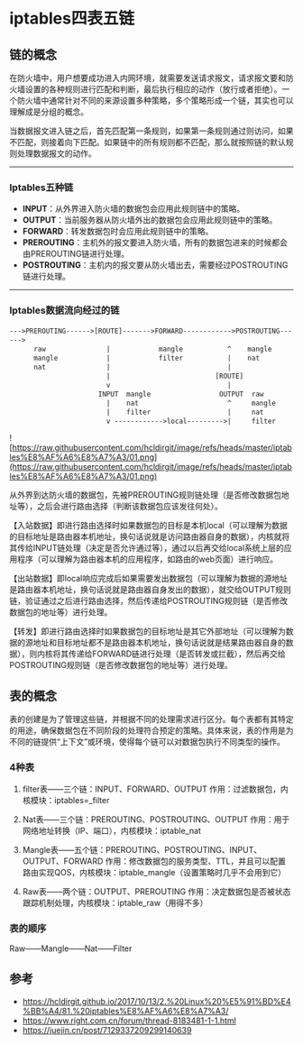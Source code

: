 # iptables四表五链
## 链的概念
在防火墙中，用户想要成功进入内网环境，就需要发送请求报文，请求报文要和防火墙设置的各种规则进行匹配和判断，最后执行相应的动作（放行或者拒绝）。一个防火墙中通常针对不同的来源设置多种策略，多个策略形成一个链，其实也可以理解成是分组的概念。

当数据报文进入链之后，首先匹配第一条规则，如果第一条规则通过则访问，如果不匹配，则接着向下匹配。如果链中的所有规则都不匹配，那么就按照链的默认规则处理数据报文的动作。

---

### Iptables五种链

- **INPUT**：从外界进入防火墙的数据包会应用此规则链中的策略。
- **OUTPUT**：当前服务器从防火墙外出的数据包会应用此规则链中的策略。
- **FORWARD**：转发数据包时会应用此规则链中的策略。
- **PREROUTING**：主机外的报文要进入防火墙，所有的数据包进来的时候都会由PREROUTING链进行处理。
- **POSTROUTING**：主机内的报文要从防火墙出去，需要经过POSTROUTING链进行处理。
---

### Iptables数据流向经过的链
```
--->PREROUTING------>[ROUTE]------->FORWARD------------>POSTROUTING------>
      raw               |            mangle           ^    mangle
      mangle            |            filter           |    nat
      nat               |                             |
                        |                          [ROUTE]
                        v                             |
                      INPUT  mangle                 OUTPUT  raw
                        |    nat                      ^     mangle
                        |    filter                   |     nat
                        v ------------>local--------->|     filter
```

![https://raw.githubusercontent.com/hcldirgit/image/refs/heads/master/iptables%E8%AF%A6%E8%A7%A3/01.png](https://raw.githubusercontent.com/hcldirgit/image/refs/heads/master/iptables%E8%AF%A6%E8%A7%A3/01.png)

从外界到达防火墙的数据包，先被PREROUTING规则链处理（是否修改数据包地址等），之后会进行路由选择（判断该数据包应该发往何处）。

【入站数据】即进行路由选择时如果数据包的目标是本机local（可以理解为数据的目标地址是路由器本机地址，换句话说就是访问路由器自身的数据），内核就将其传给INPUT链处理（决定是否允许通过等），通过以后再交给local系统上层的应用程序（可以理解为路由器本机的应用程序，如路由的web页面）进行响应。

【出站数据】即local响应完成后如果需要发出数据包（可以理解为数据的源地址是路由器本机地址，换句话说就是路由器自身发出的数据），就交给OUTPUT规则链，验证通过之后进行路由选择，然后传递给POSTROUTING规则链（是否修改数据包的地址等）进行处理。

【转发】即进行路由选择时如果数据包的目标地址是其它外部地址（可以理解为数据的源地址和目标地址都不是路由器本机地址，换句话说就是结果路由器自身的数据），则内核将其传递给FORWARD链进行处理（是否转发或拦截），然后再交给POSTROUTING规则链（是否修改数据包的地址等）进行处理。
  
## 表的概念

表的创建是为了管理这些链，并根据不同的处理需求进行区分。每个表都有其特定的用途，确保数据包在不同阶段的处理符合预定的策略。具体来说，表的作用是为不同的链提供“上下文”或环境，使得每个链可以对数据包执行不同类型的操作。

### 4种表
1. filter表——三个链：INPUT、FORWARD、OUTPUT
作用：过滤数据包，内核模块：iptables=_filter

2. Nat表——三个链：PREROUTING、POSTROUTING、OUTPUT
作用：用于网络地址转换（IP、端口），内核模块：iptable_nat

3. Mangle表——五个链：PREROUTING、POSTROUTING、INPUT、OUTPUT、FORWARD
作用：修改数据包的服务类型、TTL，并且可以配置路由实现QOS，内核模块：iptable_mangle（设置策略时几乎不会用到它）

4. Raw表——两个链：OUTPUT、PREROUTING
作用：决定数据包是否被状态跟踪机制处理，内核模块：iptable_raw（用得不多）

### 表的顺序
Raw——Mangle——Nat——Filter

## 参考
- <https://hcldirgit.github.io/2017/10/13/2.%20Linux%20%E5%91%BD%E4%BB%A4/81.%20iptables%E8%AF%A6%E8%A7%A3/>
- <https://www.right.com.cn/forum/thread-8183481-1-1.html>
- <https://juejin.cn/post/7129337209299140639>

